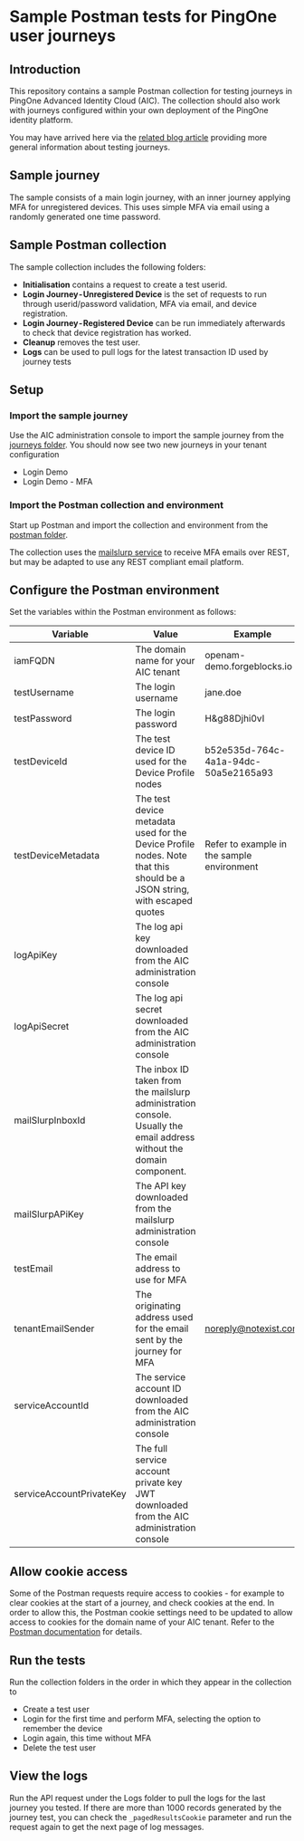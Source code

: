 # Sample Postman tests for PingOne user journeys

## Introduction

This repository contains a sample Postman collection for testing journeys in PingOne Advanced Identity Cloud (AIC). The collection should also work with journeys configured within your own deployment of the PingOne identity platform.

You may have arrived here via the [related blog article](https://medium.com/@christian.brindley/testing-journeys-in-pingone-advanced-identity-cloud-7e7da92c1aaf) providing more general information about testing journeys.

## Sample journey

The sample consists of a main login journey, with an inner journey applying MFA for unregistered devices. This uses simple MFA via email using a randomly generated one time password.

## Sample Postman collection

The sample collection includes the following folders:

- <b>Initialisation</b> contains a request to create a test userid.
- <b>Login Journey - Unregistered Device</b> is the set of requests to run through userid/password validation, MFA via email, and device registration.
- <b>Login Journey - Registered Device</b> can be run immediately afterwards to check that device registration has worked.
- <b>Cleanup</b> removes the test user.
- <b>Logs</b> can be used to pull logs for the latest transaction ID used by journey tests

## Setup

### Import the sample journey

Use the AIC administration console to import the sample journey from the [journeys folder](/journeys). You should now see two new journeys in your tenant configuration

- Login Demo
- Login Demo - MFA

### Import the Postman collection and environment

Start up Postman and import the collection and environment from the [postman folder](/postman).

The collection uses the [mailslurp service](mailslurp.com) to receive MFA emails over REST, but may be adapted to use any REST compliant email platform.

## Configure the Postman environment

Set the variables within the Postman environment as follows:

| Variable                 | Value                                                                                                                   | Example                                    |
| ------------------------ | ----------------------------------------------------------------------------------------------------------------------- | ------------------------------------------ |
| iamFQDN                  | The domain name for your AIC tenant                                                                                     | openam-demo.forgeblocks.io                 |
| testUsername             | The login username                                                                                                      | jane.doe                                   |
| testPassword             | The login password                                                                                                      | H&g88Djhi0vI                               |
| testDeviceId             | The test device ID used for the Device Profile nodes                                                                    | b52e535d-764c-4a1a-94dc-50a5e2165a93       |
| testDeviceMetadata       | The test device metadata used for the Device Profile nodes. Note that this should be a JSON string, with escaped quotes | Refer to example in the sample environment |
| logApiKey                | The log api key downloaded from the AIC administration console                                                          |                                            |
| logApiSecret             | The log api secret downloaded from the AIC administration console                                                       |                                            |
| mailSlurpInboxId         | The inbox ID taken from the mailslurp administration console. Usually the email address without the domain component.   |                                            |
| mailSlurpAPiKey          | The API key downloaded from the mailslurp administration console                                                        |                                            |
| testEmail                | The email address to use for MFA                                                                                        |                                            |
| tenantEmailSender        | The originating address used for the email sent by the journey for MFA                                                  | noreply@notexist.com                       |
| serviceAccountId         | The service account ID downloaded from the AIC administration console                                                   |                                            |
| serviceAccountPrivateKey | The full service account private key JWT downloaded from the AIC administration console                                 |                                            |

## Allow cookie access

Some of the Postman requests require access to cookies - for example to clear cookies at the start of a journey, and check cookies at the end. In order to allow this, the Postman cookie settings need to be updated to allow access to cookies for the domain name of your AIC tenant. Refer to the [Postman documentation](https://learning.postman.com/docs/sending-requests/response-data/cookies/#use-the-cookie-manager) for details.

## Run the tests

Run the collection folders in the order in which they appear in the collection to

- Create a test user
- Login for the first time and perform MFA, selecting the option to remember the device
- Login again, this time without MFA
- Delete the test user

## View the logs

Run the API request under the Logs folder to pull the logs for the last journey you tested. If there are more than 1000 records generated by the journey test, you can check the `_pagedResultsCookie` parameter and run the request again to get the next page of log messages.
